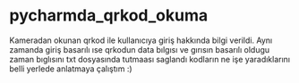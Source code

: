 # pycharmda_qrkod_okuma
Kameradan okunan qrkod ile kullanıcıya giriş hakkında bilgi verildi.
Aynı zamanda giriş basarılı ıse qrkodun data bılgısı ve gırısın basarılı oldugu zaman bıglısını txt dosyasında tutmaası saglandı
kodların ne işe yaradıklarını belli yerlede anlatmaya çalıştım :)
